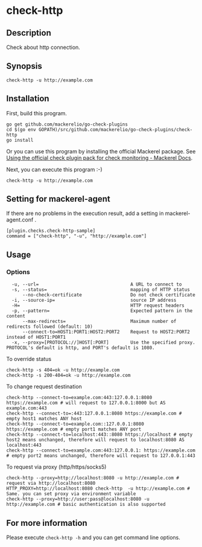 # check-http

## Description

Check about http connection.

## Synopsis
```
check-http -u http://example.com
```

## Installation

First, build this program.

```
go get github.com/mackerelio/go-check-plugins
cd $(go env GOPATH)/src/github.com/mackerelio/go-check-plugins/check-http
go install
```

Or you can use this program by installing the official Mackerel package. See [Using the official check plugin pack for check monitoring - Mackerel Docs](https://mackerel.io/docs/entry/howto/mackerel-check-plugins).


Next, you can execute this program :-)

```
check-http -u http://example.com
```


## Setting for mackerel-agent

If there are no problems in the execution result, add a setting in mackerel-agent.conf .

```
[plugin.checks.check-http-sample]
command = ["check-http", "-u", "http://example.com"]
```

## Usage
### Options

```
  -u, --url=                                  A URL to connect to
  -s, --status=                               mapping of HTTP status
      --no-check-certificate                  Do not check certificate
  -i, --source-ip=                            source IP address
  -H=                                         HTTP request headers
  -p, --pattern=                              Expected pattern in the content
      --max-redirects=                        Maximum number of redirects followed (default: 10)
      --connect-to=HOST1:PORT1:HOST2:PORT2    Request to HOST2:PORT2 instead of HOST1:PORT1
  -x, --proxy=[PROTOCOL://]HOST[:PORT]        Use the specified proxy. PROTOCOL's default is http, and PORT's default is 1080.
```


To override status
```shell
check-http -s 404=ok -u http://example.com
check-http -s 200-404=ok -u http://example.com
```

To change request destination
```shell
check-http --connect-to=example.com:443:127.0.0.1:8080 https://example.com # will request to 127.0.0.1:8000 but AS example.com:443
check-http --connect-to=:443:127.0.0.1:8080 https://example.com # empty host1 matches ANY host
check-http --connect-to=example.com::127.0.0.1:8080 https://example.com # empty port1 matches ANY port
check-http --connect-to=localhost:443::8080 https://localhost # empty host2 means unchanged, therefore will request to localhost:8080 AS localhost:443
check-http --connect-to=example.com:443:127.0.0.1: https://example.com # empty port2 means unchanged, therefore will request to 127.0.0.1:443
```

To request via proxy (http/https/socks5)
```shell
check-http --proxy=http://localhost:8080 -u http://example.com # request via http://localhost:8080
HTTP_PROXY=http://localhost:8080 check-http  -u http://example.com # Same. you can set proxy via environment variable
check-http --proxy=http://user:pass@localhost:8080 -u http://example.com # basic authentication is also supported
```
## For more information

Please execute `check-http -h` and you can get command line options.
